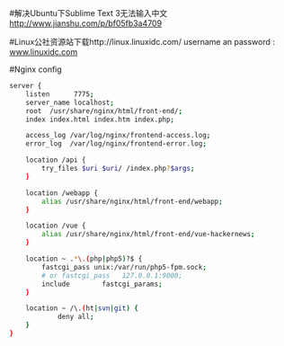 #解决Ubuntu下Sublime Text 3无法输入中文
http://www.jianshu.com/p/bf05fb3a4709

#Linux公社资源站下载http://linux.linuxidc.com/
username  an password : www.linuxidc.com

#Nginx config
```sh
server {
    listen      7775;
    server_name localhost;
    root  /usr/share/nginx/html/front-end/;
    index index.html index.htm index.php;

    access_log /var/log/nginx/frontend-access.log;
    error_log  /var/log/nginx/frontend-error.log;

    location /api {
        try_files $uri $uri/ /index.php?$args;
    }

    location /webapp {
        alias /usr/share/nginx/html/front-end/webapp;
    }

    location /vue {
        alias /usr/share/nginx/html/front-end/vue-hackernews;
    }

    location ~ .*\.(php|php5)?$ {
        fastcgi_pass unix:/var/run/php5-fpm.sock;
        # or fastcgi_pass   127.0.0.1:9000;
        include        fastcgi_params;
    }

    location ~ /\.(ht|svn|git) {
            deny all;
    }
}
```
